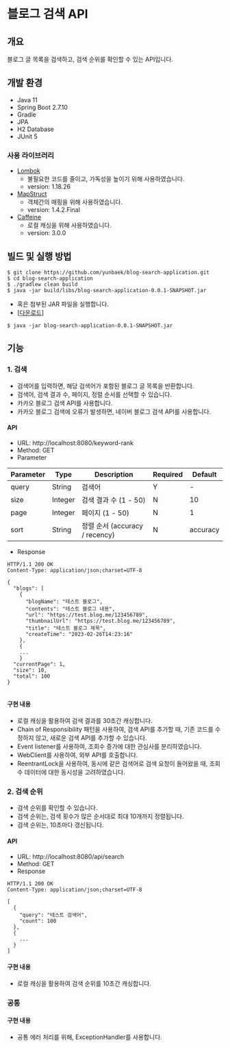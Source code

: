 # 블로그 검색 API

## 개요

블로그 글 목록을 검색하고, 검색 순위를 확인할 수 있는 API입니다.

## 개발 환경
- Java 11
- Spring Boot 2.7.10
- Gradle
- JPA
- H2 Database
- JUnit 5

### 사용 라이브러리
- [Lombok](https://projectlombok.org/)
  - 불필요한 코드를 줄이고, 가독성을 높이기 위해 사용하였습니다.
  - version: 1.18.26
- [MapStruct](https://mapstruct.org/)
  - 객체간의 매핑을 위해 사용하였습니다.
  - version: 1.4.2.Final
- [Caffeine](https://https://github.com/ben-manes/caffeine)
  - 로컬 캐싱을 위해 사용하였습니다.
  - version: 3.0.0

## 빌드 및 실행 방법
```shell
$ git clone https://github.com/yunbaek/blog-search-application.git
$ cd blog-search-application
$ ./gradlew clean build
$ java -jar build/libs/blog-search-application-0.0.1-SNAPSHOT.jar
``` 
- 혹은 첨부된 JAR 파일을 실행합니다.
- [[다운로드]]()
```shell
$ java -jar blog-search-application-0.0.1-SNAPSHOT.jar
```



## 기능

### 1. 검색

- 검색어를 입력하면, 해당 검색어가 포함된 블로그 글 목록을 반환합니다.
- 검색어, 검색 결과 수, 페이지, 정렬 순서를 선택할 수 있습니다.
- 카카오 블로그 검색 API를 사용합니다.
- 카카오 블로그 검색에 오류가 발생하면, 네이버 블로그 검색 API를 사용합니다.

#### API

- URL: http://localhost:8080/keyword-rank
- Method: GET
- Parameter

| Parameter | Type    | Description                | Required | Default  |
|-----------|---------|----------------------------|----------|----------|
| query     | String  | 검색어                        | Y        | -        |
| size      | Integer | 검색 결과 수 (1 - 50)           | N        | 10       |
| page      | Integer | 페이지 (1 - 50)               | N        | 1        |
| sort      | String  | 정렬 순서 (accuracy / recency) | N        | accuracy |

- Response

```http request
HTTP/1.1 200 OK
Content-Type: application/json;charset=UTF-8

{
  "blogs": [
    {
      "blogName": "테스트 블로그",
      "contents": "테스트 블로그 내용",
      "url": "https://test.blog.me/123456789",
      "thumbnailUrl": "https://test.blog.me/123456789",
      "title": "테스트 블로그 제목",
      "createTime": "2023-02-26T14:23:16"
    },
    {
    ...
    }
  "currentPage": 1,
  "size": 10,
  "total": 100
}
   
```

#### 구현 내용
- 로컬 캐싱을 활용하여 검색 결과를 30초간 캐싱합니다.
- Chain of Responsibility 패턴을 사용하여, 검색 API를 추가할 때, 기존 코드를 수정하지 않고, 새로운 검색 API를 추가할 수 있습니다.
- Event listener를 사용하여, 조회수 증가에 대한 관심사를 분리하였습니다.
- WebClient를 사용하여, 외부 API를 호출합니다.
- ReentrantLock을 사용하여, 동시에 같은 검색어로 검색 요청이 들어왔을 때, 조회수 데이터에 대한 동시성을 고려하였습니다.

### 2. 검색 순위

- 검색 순위를 확인할 수 있습니다.
- 검색 순위는, 검색 횟수가 많은 순서대로 최대 10개까지 정렬됩니다.
- 검색 순위는, 10초마다 갱신됩니다.

#### API
- URL: http://localhost:8080/api/search
- Method: GET
- Response

```http request
HTTP/1.1 200 OK
Content-Type: application/json;charset=UTF-8

[
  {
    "query": "테스트 검색어",
    "count": 100
  },
  {
    ...
  }
]
```

#### 구현 내용
- 로컬 캐싱을 활용하여 검색 순위를 10초간 캐싱합니다.



### 공통
#### 구현 내용
- 공통 에러 처리를 위해, ExceptionHandler를 사용합니다.
